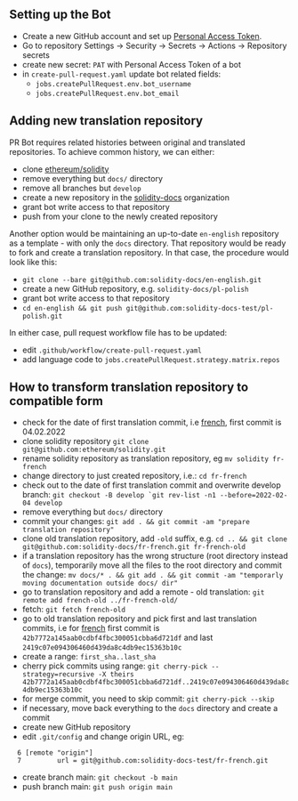 ## Setting up the Bot 
- Create a new GitHub account and set up [Personal Access Token](https://docs.github.com/en/authentication/keeping-your-account-and-data-secure/creating-a-personal-access-token).
- Go to repository Settings -> Security -> Secrets -> Actions -> Repository secrets
- create new secret: `PAT` with Personal Access Token of a bot
- in `create-pull-request.yaml` update bot related fields:
  - `jobs.createPullRequest.env.bot_username`
  - `jobs.createPullRequest.env.bot_email`


## Adding new translation repository

PR Bot requires related histories between original and translated repositories. To achieve common history, we can either:
- clone [ethereum/solidity](https://github.com/ethereum/solidity/)
- remove everything but `docs/` directory
- remove all branches but `develop`
- create a new repository in the [solidity-docs](https://github.com/solidity-docs) organization
- grant bot write access to that repository
- push from your clone to the newly created repository

Another option would be maintaining an up-to-date `en-english` repository as a template - with only the `docs` directory. That repository would be ready to fork and create a translation repository. In that case, the procedure would look like this:
- `git clone --bare git@github.com:solidity-docs/en-english.git`
- create a new GitHub repository, e.g. `solidity-docs/pl-polish`
- grant bot write access to that repository
- `cd en-english && git push git@github.com:solidity-docs-test/pl-polish.git`

In either case, pull request workflow file has to be updated:
- edit `.github/workflow/create-pull-request.yaml` 
- add language code to `jobs.createPullRequest.strategy.matrix.repos`

## How to transform translation repository to compatible form
- check for the date of first translation commit, i.e [french](https://github.com/solidity-docs/fr-french/commits/main?after=2419c07e094306460d439da8c4db9ec15363b10c+34&branch=main), first commit is 04.02.2022
- clone solidity repository `git clone git@github.com:ethereum/solidity.git`
- rename solidity repository as translation repository, eg `mv solidity fr-french`
- change directory to just created repository, i.e.: `cd fr-french`
- check out to the date of first translation commit and overwrite develop branch: ``git checkout -B develop `git rev-list -n1 --before=2022-02-04 develop``
- remove everything but `docs/` directory
- commit your changes: `git add . && git commit -am "prepare translation repository"`
- clone old translation repository, add `-old` suffix, e.g. `cd .. && git clone git@github.com:solidity-docs/fr-french.git fr-french-old`
- if a translation repository has the wrong structure (root directory instead of `docs`), temporarily move all the files to the root directory and commit the change: `mv docs/* . && git add . && git commit -am "temporarly moving documentation outside docs/ dir"`
- go to translation repository and add a remote - old translation: `git remote add french-old ../fr-french-old/`
- fetch:   `git fetch french-old`
- go to old translation repository and pick first and last translation commits, i.e for [french](https://github.com/solidity-docs/fr-french/commits/main?after=2419c07e094306460d439da8c4db9ec15363b10c+34&branch=main) first commit is `42b7772a145aab0cdbf4fbc300051cbba6d721df` and last `2419c07e094306460d439da8c4db9ec15363b10c`
- create a range: `first_sha..last_sha`
- cherry pick commits using range: `git cherry-pick --strategy=recursive -X theirs 42b7772a145aab0cdbf4fbc300051cbba6d721df..2419c07e094306460d439da8c4db9ec15363b10c`
- for merge commit, you need to skip commit: `git cherry-pick --skip`
- if necessary, move back everything to the `docs` directory and create a commit
- create new GitHub repository
- edit `.git/config` and change origin URL, eg:
```
  6 [remote "origin"]
  7         url = git@github.com:solidity-docs-test/fr-french.git
```
- create branch main: `git checkout -b main`
- push branch main: `git push origin main`
